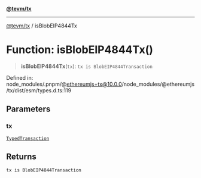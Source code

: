 [**@tevm/tx**](../README.md)

***

[@tevm/tx](../globals.md) / isBlobEIP4844Tx

# Function: isBlobEIP4844Tx()

> **isBlobEIP4844Tx**(`tx`): `tx is BlobEIP4844Transaction`

Defined in: node\_modules/.pnpm/@ethereumjs+tx@10.0.0/node\_modules/@ethereumjs/tx/dist/esm/types.d.ts:119

## Parameters

### tx

[`TypedTransaction`](../type-aliases/TypedTransaction.md)

## Returns

`tx is BlobEIP4844Transaction`
